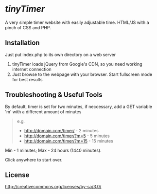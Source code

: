 # _tinyTimer_

A very simple timer website with easily adjustable time. HTML/JS with a pinch of CSS and PHP.

## Installation

Just put index.php to its own directory on a web server

1. tinyTimer loads jQuery from Google's CDN, so you need working internet connection
2. Just browse to the webpage with your browser. Start fullscreen mode for best results

## Troubleshooting & Useful Tools

By default, timer is set for two minutes, if neccessary, add a GET variable 'm' with a different amount of minutes

> e.g.
> 
> - http://domain.com/timer/       - 2 minutes
> - http://domain.com/timer/?m=5   - 5 minutes
> - http://domain.com/timer/?m=15  - 15 minutes

Min - 1 minutes;
Max - 24 hours (1440 minutes).

Click anywhere to start over.

## License

http://creativecommons.org/licenses/by-sa/3.0/